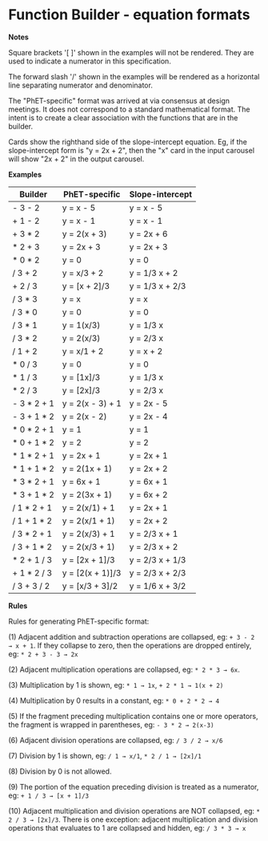 Function Builder - equation formats
=============

**Notes**

Square brackets '[ ]' shown in the examples will not be rendered. They are used to indicate a numerator in this specification.

The forward slash '/' shown in the examples will be rendered as a horizontal line separating numerator and denominator.

The "PhET-specific" format was arrived at via consensus at design meetings. It does not correspond to a standard mathematical format. The intent is to create a clear association with the functions that are in the builder.

Cards show the righthand side of the slope-intercept equation. Eg, if the slope-intercept form is "y = 2x + 2", then the "x" card in the input carousel will show "2x + 2" in the output carousel. 

**Examples**

| Builder | PhET-specific | Slope-intercept |
| ------------- | ------------- | ------------- |
- 3 - 2	| y = x - 5 | y = x - 5 |
+ 1 - 2	| y = x - 1	| y = x - 1 |
+ 3 * 2	| y = 2(x + 3) | y = 2x + 6 |
* 2 + 3	| y = 2x + 3|  y = 2x + 3 |
* 0 * 2	| y = 0|  y = 0 |
/ 3 + 2 | y = x/3 + 2| y = 1/3 x + 2 |
+ 2 / 3 | y = [x + 2]/3 | y = 1/3 x + 2/3 |
/ 3 * 3 | y = x | y = x |
/ 3 * 0 | y = 0 | y = 0 |
/ 3 * 1 | y = 1(x/3) | y = 1/3 x |
/ 3 * 2 | y = 2(x/3) | y = 2/3 x |
/ 1 + 2 | y = x/1 + 2 | y = x + 2 |
* 0 / 3 | y = 0 | y = 0 |
* 1 / 3 | y = [1x]/3 | y = 1/3 x |
* 2 / 3 | y = [2x]/3 | y = 2/3 x |
- 3 * 2 + 1 | y = 2(x - 3) + 1 | y = 2x - 5 |
- 3 + 1 * 2 | y = 2(x - 2) | y = 2x - 4 |
* 0 * 2 + 1 | y = 1 | y = 1 |
* 0 + 1 * 2 | y = 2 | y = 2 |
* 1 * 2 + 1 | y = 2x + 1 | y = 2x + 1 |
* 1 + 1 * 2 | y = 2(1x + 1) | y = 2x + 2 |
* 3 * 2 + 1 | y = 6x + 1 | y = 6x + 1 |
* 3 + 1 * 2 | y = 2(3x + 1) | y = 6x + 2 |
/ 1 * 2 + 1 |  y = 2(x/1) + 1 | y = 2x + 1 |
/ 1 + 1 * 2 | y = 2(x/1 + 1) | y = 2x + 2 |
/ 3 * 2 + 1 | y = 2(x/3) + 1 | y = 2/3 x + 1 |
/ 3 + 1 * 2 | y = 2(x/3 + 1) | y = 2/3 x + 2 |
* 2 + 1 / 3 | y = [2x + 1]/3 | y = 2/3 x + 1/3 |
+ 1 * 2 / 3 | y = [2(x + 1)]/3 | y = 2/3 x + 2/3 |
/ 3 + 3 / 2 | y = [x/3 + 3]/2 | y = 1/6 x + 3/2 |

**Rules**

Rules for generating PhET-specific format:

(1) Adjacent addition and subtraction operations are collapsed, eg: `+ 3 - 2 → x + 1`.  If they collapse to zero, then the operations are dropped entirely, eg: `* 2 + 3 - 3 → 2x`

(2) Adjacent multiplication operations are collapsed, eg: `* 2 * 3 → 6x`.

(3) Multiplication by 1 is shown, eg: `* 1 → 1x`, `+ 2 * 1 → 1(x + 2)`

(4) Multiplication by 0 results in a constant, eg: `* 0 + 2 * 2 → 4`

(5) If the fragment preceding multiplication contains one or more operators, the fragment is wrapped in parentheses, eg: `- 3 * 2 → 2(x-3)`

(6) Adjacent division operations are collapsed, eg: `/ 3 / 2 → x/6`

(7) Division by 1 is shown, eg: `/ 1 → x/1`, `* 2 / 1 → [2x]/1`

(8) Division by 0 is not allowed.

(9) The portion of the equation preceding division is treated as a numerator, eg: `+ 1 / 3 → [x + 1]/3`

(10) Adjacent multiplication and division operations are NOT collapsed, eg: `* 2 / 3 → [2x]/3`.  There is one exception: adjacent multiplication and division operations that evaluates to 1 are collapsed and hidden, eg: `/ 3 * 3 → x`




